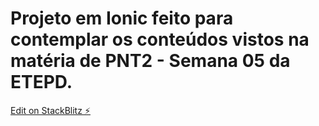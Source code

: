 # Projeto em Ionic feito para contemplar os conteúdos vistos na matéria de PNT2 - Semana 05 da ETEPD.

[Edit on StackBlitz ⚡️](https://stackblitz.com/edit/ionic-pnt2)
